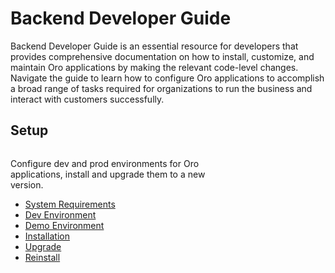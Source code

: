 # Backend Developer Guide

Backend Developer Guide is an essential resource for developers that provides comprehensive documentation on how to install, customize, and maintain Oro applications by making the relevant code-level changes. Navigate the guide to learn how to configure Oro applications to accomplish a broad range of tasks required for organizations to run the business and interact with customers successfully.

 <div class="guideline guideline--backend">
   <div class="guideline_\_item">
       <div>
         <h2>Setup</h2>
       </div>
       <div style="overflow: hidden;width: 70%;height:100%;text-align: left">
       <p>Configure dev and prod environments for Oro applications, install and upgrade them to a new version.</p>
            <ul class="guideline_\_list">
                <li><a class="reference internal" href="setup/system-requirements/">System Requirements</a></li>
                <li><a class="reference internal" href="setup/dev-environment/">Dev Environment</a></li>
                <li><a class="reference internal" href="setup/demo-environment/">Demo Environment</a></li>
                <li><a class="reference internal" href="setup/installation/">Installation</a></li>
                <li><a class="reference internal" href="setup/upgrade-to-new-version/">Upgrade</a></li>
                <li><a class="reference internal" href="setup/reinstall/">Reinstall</a></li>
             </ul>
       </div>
   </div>

   <div class="guideline_\_item" >
       <div>
         <h2>Entities</h2>
       </div>
       <div style="overflow: hidden;width: 70%;height:100%;text-align: left">
            <p>Create, configure and manage entities, create CRUD for particular entities, and protect them using access level permissions.</p>
            <ul class="guideline_\_list">
                <li><a class="reference internal" href="entities/create-entities/">Create Entities</a></li>
                <li><a class="reference internal" href="entities/extend-entities/">Extend Entities</a></li>
                <li><a class="reference internal" href="entities/config-entities/">Configure Entities</a></li>
                <li><a class="reference internal" href="entities/crud/">CRUD Operations</a></li>
                <li><a class="reference internal" href="entities/data-grids/">Data Grids</a></li>
                <li><a class="reference internal" href="entities/acls/">Access Permissions</a></li>
            </ul>
       </div>
   </div>

     <div class="guideline_\_item" >
               <div>
                 <h2>Entity Data</h2>
               </div>
               <div style="overflow: hidden;width: 70%;height:100%;text-align: left">
                    <p>Configure entity-related reports, integration of business processes, workflows, data audit, search index.</p>
                    <ul class="guideline_\_list">
                        <li><a class="reference internal" href="entities-data-management/data-fixtures/">Fixtures</a></li>
                        <li><a class="reference internal" href="entities-data-management/reports-and-segments/">Reports & Segments</a></li>
                        <li><a class="reference internal" href="entities-data-management/search/">Search Index</a></li>
                        <li><a class="reference internal" href="entities-data-management/workflows/">Workflows</a></li>
                        <li><a class="reference internal" href="entities-data-management/operations/">Operations (Actions)</a></li>
                        <li><a class="reference internal" href="entities-data-management/data-audit/">Data Audit</a></li>
                    </ul>
               </div>
           </div>
</div>

<h2>Guides</h2>

<ul class="tag-cloud">
   <li><a class="" href="architecture/">Architecture</a></li>
   <li><a class="tag-important" href="extension/">Bundles and Extensions</a></li>
   <li><a class="" href="security/">Security</a></li>
   <li><a class="" href="translations/">Translation and Localization</a></li>
   <li><a class="tag-very-important" href="integrations/">Integrations</a></li>
   <li><a class="" href="dashboards/">Dashboards</a></li>
   <li><a class="" href="navigation/">Navigation</a></li>
   <li><a class="" href="emails/">Emails</a></li>
   <li><a class="tag-very-important" href="mq/">Message Queue</a></li>
   <li><a class="tag-important" href="cron/">Cron</a></li>
   <li><a class="" href="websockets/">WebSocket Notifications</a></li>
   <li><a class="" href="scopes/">Scopes</a></li>
   <li><a class="" href="architecture/tech-stack/file-storage">File Storage</a></li>
   <li><a class="" href="feature-toggle/">Feature Toggle</a></li>
   <li><a class="" href="logging/">Logging</a></li>
   <li><a class="" href="system-configuration/">System Configuration</a></li>
   <li><a class="tag-very-important" href="configuration/">Configuration Reference</a></li>
   <li><a class="" href="automated-tests/">Automated Tests</a></li>
   <li><a class="tag-important" href="extend-commerce/">Extending OroCommerce</a></li>
   <li><a class="tag-very-important" href="api/">API Developer Guide</a></li>
   <li><a class="" href="organization-types/">Organization Types</a></li>
</ul>

#### BUSINESS TIP
# Business Tip

Narrow down your choice of <a href="https://oroinc.com/b2b-ecommerce/b2b-ecommerce-comparison" target="_blank">B2B eCommerce software</a> with our comprehensive platform comparison guide.
